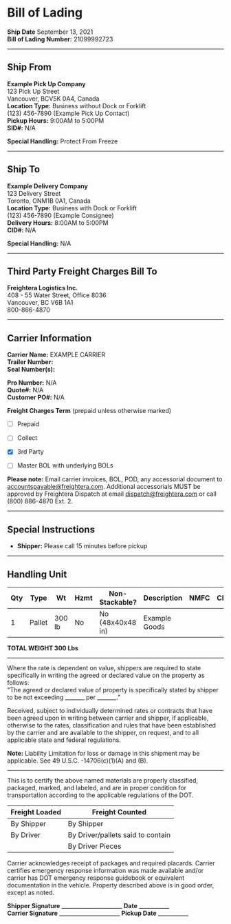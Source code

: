 # Bill of Lading

**Ship Date** September 13, 2021  
**Bill of Lading Number:** 21099992723  

---

## Ship From

**Example Pick Up Company**  
123 Pick Up Street  
Vancouver, BCV5K 0A4, Canada  
**Location Type:** Business without Dock or Forklift  
(123) 456-7890 (Example Pick Up Contact)  
**Pickup Hours:** 9:00AM to 5:00PM  
**SID#:** N/A  

**Special Handling:** Protect From Freeze  

---

## Ship To

**Example Delivery Company**  
123 Delivery Street  
Toronto, ONM1B 0A1, Canada  
**Location Type:** Business with Dock or Forklift  
(123) 456-7890 (Example Consignee)  
**Delivery Hours:** 8:00AM to 5:00PM  
**CID#:** N/A  

**Special Handling:** N/A  

---

## Third Party Freight Charges Bill To

**Freightera Logistics Inc.**  
408 - 55 Water Street, Office 8036  
Vancouver, BC V6B 1A1  
800-866-4870  

---

## Carrier Information

**Carrier Name:** EXAMPLE CARRIER  
**Trailer Number:**  
**Seal Number(s):**  

**Pro Number:** N/A  
**Quote#:** N/A  
**Customer PO#:** N/A  

**Freight Charges Term** (prepaid unless otherwise marked)  

- [ ] Prepaid
- [ ] Collect
- [x] 3rd Party

- [ ] Master BOL with underlying BOLs  

**Please note:** Email carrier invoices, BOL, POD, any accessorial document to <accountspayable@freightera.com>. Additional accessorials MUST be approved by Freightera Dispatch at email <dispatch@freightera.com> or call (800) 886-4870 Ext. 2.

---

## Special Instructions

- **Shipper:** Please call 15 minutes before pickup  

---

## Handling Unit

| Qty | Type  | Wt  | Hzmt | Non-Stackable? | Description     | NMFC | Class |
|-----|-------|-----|------|----------------|-----------------|------|-------|
| 1   | Pallet| 300 lb | No | No (48x40x48 in) | Example Goods |      |       |

**TOTAL WEIGHT 300 Lbs**

---

Where the rate is dependent on value, shippers are required to state specifically in writing the agreed or declared value on the property as follows:  
"The agreed or declared value of property is specifically stated by shipper to be not exceeding _______ per _______."

Received, subject to individually determined rates or contracts that have been agreed upon in writing between carrier and shipper, if applicable, otherwise to the rates, classification and rules that have been established by the carrier and are available to the shipper, on request, and to all applicable state and federal regulations.

**Note:** Liability Limitation for loss or damage in this shipment may be applicable. See 49 U.S.C. -14706(c)(1)(A) and (B).

---

This is to certify the above named materials are properly classified, packaged, marked, and labeled, and are in proper condition for transportation according to the applicable regulations of the DOT.

| Freight Loaded | Freight Counted |
|----------------|-----------------|
| By Shipper     | By Shipper      |
| By Driver      | By Driver/pallets said to contain |
|                | By Driver Pieces|

Carrier acknowledges receipt of packages and required placards. Carrier certifies emergency response information was made available and/or carrier has DOT emergency response guidebook or equivalent documentation in the vehicle. Property described above is in good order, except as noted.

**Shipper Signature**  ______________________  **Date**  ___________  
**Carrier Signature**  ______________________  **Pickup Date**  ___________

